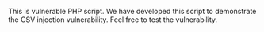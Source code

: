 This is vulnerable PHP script. We have developed this script to demonstrate the CSV injection vulnerability. Feel free to test the vulnerability. 
